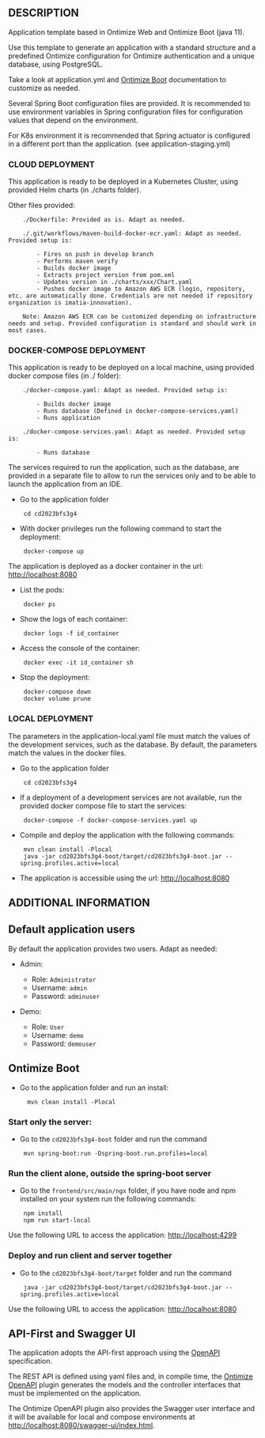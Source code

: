 ## DESCRIPTION

Application template based in Ontimize Web and Ontimize Boot (java 11).

Use this template to generate an application with a standard structure and a predefined Ontimize configuration for Ontimize authentication and a unique database, using PostgreSQL.

Take a look at application.yml and [Ontimize Boot](https://ontimize.github.io/docs/) documentation to customize as needed.

Several Spring Boot configuration files are provided. It is recommended to use environment variables in Spring configuration files for configuration values that depend on the environment.

For K8s environment it is recommended that Spring actuator is configured in a different port than the application. (see application-staging.yml)

### CLOUD DEPLOYMENT

This application is ready to be deployed in a Kubernetes Cluster, using provided Helm charts (in ./charts folder).

Other files provided:

		./Dockerfile: Provided as is. Adapt as needed.

		./.git/workflows/maven-build-docker-ecr.yaml: Adapt as needed. Provided setup is:

			- Fires on push in develop branch
			- Performs maven verify
			- Builds docker image
			- Extracts project version from pom.xml
			- Updates version in ./charts/xxx/Chart.yaml
			- Pushes docker image to Amazon AWS ECR (login, repository, etc. are automatically done. Credentials are not needed if repository organization is imatia-innovation).

		Note: Amazon AWS ECR can be customized depending on infrastructure needs and setup. Provided configuration is standard and should work in most cases.

### DOCKER-COMPOSE DEPLOYMENT

This application is ready to be deployed on a local machine, using provided docker compose files (in ./ folder):

		./docker-compose.yaml: Adapt as needed. Provided setup is:

			- Builds docker image
			- Runs database (Defined in docker-compose-services.yaml)
			- Runs application

		./docker-compose-services.yaml: Adapt as needed. Provided setup is:

			- Runs database

The services required to run the application, such as the database, are provided in a separate file to allow to run the services only and to be able to launch the application from an IDE.

 - Go to the application folder

		cd cd2023bfs3g4

 - With docker privileges run the following command to start the deployment:

		docker-compose up

The application is deployed as a docker container in the url: [http://localhost:8080](http://localhost:8080)

 - List the pods:

		docker ps

 - Show the logs of each container:

		docker logs -f id_container

 - Access the console of the container:

		docker exec -it id_container sh

 - Stop the deployment:

		docker-compose down
		docker volume prune

### LOCAL DEPLOYMENT

The parameters in the application-local.yaml file must match the values of the development services, such as the database. By default, the parameters match the values in the docker files.

 - Go to the application folder

		cd cd2023bfs3g4

 - If a deployment of a development services are not available, run the provided docker compose file to start the services:

		docker-compose -f docker-compose-services.yaml up

 - Compile and deploy the application with the following commands:

		mvn clean install -Plocal
		java -jar cd2023bfs3g4-boot/target/cd2023bfs3g4-boot.jar --spring.profiles.active=local

 - The application is accessible using the url: [http://localhost:8080](http://localhost:8080)

## ADDITIONAL INFORMATION

## Default application users

By default the application provides two users. Adapt as needed:

 - Admin:
    - Role: `Administrator`
    - Username: `admin`
    - Password: `adminuser`

 - Demo:
    - Role: `User`
    - Username: `demo`
    - Password: `demouser`

## Ontimize Boot

- Go to the application folder and run an install:

		mvn clean install -Plocal

### Start only the server:

 - Go to the `cd2023bfs3g4-boot` folder and run the command

		mvn spring-boot:run -Dspring-boot.run.profiles=local

### Run the client alone, outside the spring-boot server

 - Go to the `frontend/src/main/ngx` folder, if you have node and npm installed on your system run the following commands:

		npm install
		npm run start-local

Use the following URL to access the application: [http://localhost:4299](http://localhost:4299)

### Deploy and run client and server together

 - Go to the `cd2023bfs3g4-boot/target` folder and run the command

		java -jar cd2023bfs3g4-boot/target/cd2023bfs3g4-boot.jar --spring.profiles.active=local

Use the following URL to access the application: [http://localhost:8080](http://localhost:8080)

## API-First and Swagger UI

The application adopts the API-first approach using the [OpenAPI](http://www.openapis.org/what-is-openapi) specification.

The REST API is defined using yaml files and, in compile time, the [Ontimize OpenAPI](http://www.ontimize.com/xwiki/bin/view/Ontimize+Boot/OpenAPI+plugin) plugin generates the models and the controller interfaces that must be implemented on the application.

The Ontimize OpenAPI plugin also provides the Swagger user interface and it will be available for local and compose environments at [http://localhost:8080/swagger-ui/index.html](http://localhost:8080/swagger-ui/index.html).

